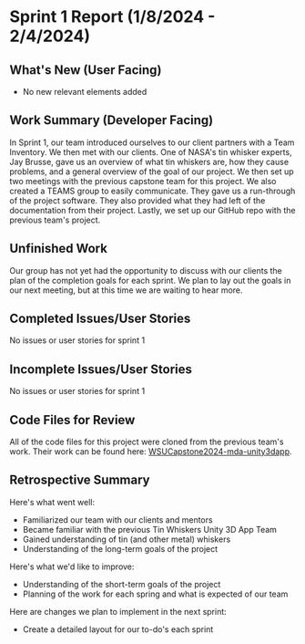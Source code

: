 # Sprint 1 Report (1/8/2024 - 2/4/2024)

## What's New (User Facing)
 * No new relevant elements added

## Work Summary (Developer Facing)
In Sprint 1, our team introduced ourselves to our client partners with a Team Inventory. We then met with our clients. One of NASA's tin whisker experts, Jay Brusse, gave us an overview of what tin whiskers are, how they cause problems, and a general overview of the goal of our project. We then set up two meetings with the previous capstone team for this project. We also created a TEAMS group to easily communicate. They gave us a run-through of the project software. They also provided what they had left of the documentation from their project. Lastly, we set up our GitHub repo with the previous team's project.

## Unfinished Work
Our group has not yet had the opportunity to discuss with our clients the plan of the completion goals for each sprint. We plan to lay out the goals in our next meeting, but at this time we are waiting to hear more. 

## Completed Issues/User Stories
No issues or user stories for sprint 1

 ## Incomplete Issues/User Stories
No issues or user stories for sprint 1

## Code Files for Review
All of the code files for this project were cloned from the previous team's work. Their work can be found here:
[WSUCapstone2024-mda-unity3dapp](https://github.com/WSUCptSCapstone-S24-F24/-mda-unity3dapp-).

## Retrospective Summary
Here's what went well:
  * Familiarized our team with our clients and mentors
  * Became familiar with the previous Tin Whiskers Unity 3D App Team
  * Gained understanding of tin (and other metal) whiskers
  * Understanding of the long-term goals of the project

Here's what we'd like to improve:
   * Understanding of the short-term goals of the project
   * Planning of the work for each spring and what is expected of our team

Here are changes we plan to implement in the next sprint:
   * Create a detailed layout for our to-do's each sprint